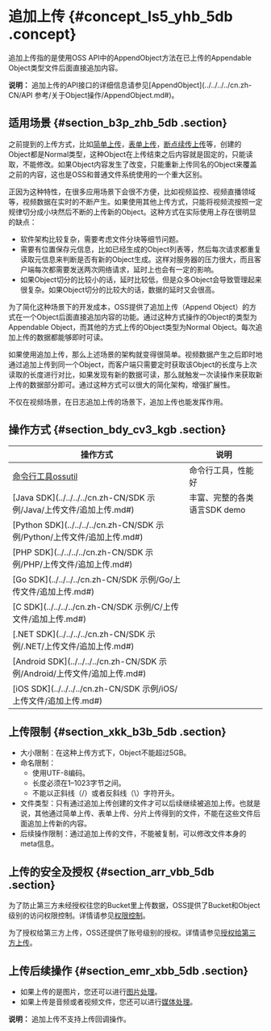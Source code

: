 # 追加上传 {#concept_ls5_yhb_5db .concept}

追加上传指的是使用OSS API中的AppendObject方法在已上传的Appendable Object类型文件后面直接追加内容。

**说明：** 追加上传的API接口的详细信息请参见[AppendObject](../../../../cn.zh-CN/API 参考/关于Object操作/AppendObject.md#)。

## 适用场景 {#section_b3p_zhb_5db .section}

之前提到的上传方式，比如[简单上传](cn.zh-CN/开发指南/上传文件（Object）/简单上传.md#)，[表单上传](cn.zh-CN/开发指南/上传文件（Object）/表单上传.md#)，[断点续传上传](cn.zh-CN/开发指南/上传文件（Object）/分片上传和断点续传.md#)等，创建的Object都是Normal类型，这种Object在上传结束之后内容就是固定的，只能读取，不能修改。如果Object内容发生了改变，只能重新上传同名的Object来覆盖之前的内容，这也是OSS和普通文件系统使用的一个重大区别。

正因为这种特性，在很多应用场景下会很不方便，比如视频监控、视频直播领域等，视频数据在实时的不断产生。如果使用其他上传方式，只能将视频流按照一定规律切分成小块然后不断的上传新的Object。这种方式在实际使用上存在很明显的缺点：

-   软件架构比较复杂，需要考虑文件分块等细节问题。
-   需要有位置保存元信息，比如已经生成的Object列表等，然后每次请求都重复读取元信息来判断是否有新的Object生成。这样对服务器的压力很大，而且客户端每次都需要发送两次网络请求，延时上也会有一定的影响。
-   如果Object切分的比较小的话，延时比较低，但是众多Object会导致管理起来很复杂。如果Object切分的比较大的话，数据的延时又会很高。

为了简化这种场景下的开发成本，OSS提供了追加上传（Append Object）的方式在一个Object后面直接追加内容的功能。通过这种方式操作的Object的类型为Appendable Object，而其他的方式上传的Object类型为Normal Object。每次追加上传的数据都能够即时可读。

如果使用追加上传，那么上述场景的架构就变得很简单。视频数据产生之后即时地通过追加上传到同一个Object，而客户端只需要定时获取该Object的长度与上次读取的长度进行对比，如果发现有新的数据可读，那么就触发一次读操作来获取新上传的数据部分即可。通过这种方式可以很大的简化架构，增强扩展性。

不仅在视频场景，在日志追加上传的场景下，追加上传也能发挥作用。

## 操作方式 {#section_bdy_cv3_kgb .section}

|操作方式|说明|
|----|--|
|[命令行工具ossutil](../../../../cn.zh-CN/常用工具/命令行工具ossutil/常用命令/appendfromfile.md#)|命令行工具，性能好|
|[Java SDK](../../../../cn.zh-CN/SDK 示例/Java/上传文件/追加上传.md#)|丰富、完整的各类语言SDK demo|
|[Python SDK](../../../../cn.zh-CN/SDK 示例/Python/上传文件/追加上传.md#)|
|[PHP SDK](../../../../cn.zh-CN/SDK 示例/PHP/上传文件/追加上传.md#)|
|[Go SDK](../../../../cn.zh-CN/SDK 示例/Go/上传文件/追加上传.md#)|
|[C SDK](../../../../cn.zh-CN/SDK 示例/C/上传文件/追加上传.md#)|
|[.NET SDK](../../../../cn.zh-CN/SDK 示例/.NET/上传文件/追加上传.md#)|
|[Android SDK](../../../../cn.zh-CN/SDK 示例/Android/上传文件/追加上传.md#)|
|[iOS SDK](../../../../cn.zh-CN/SDK 示例/iOS/上传文件/追加上传.md#)|

## 上传限制 {#section_xkk_b3b_5db .section}

-   大小限制：在这种上传方式下，Object不能超过5GB。
-   命名限制：
    -   使用UTF-8编码。
    -   长度必须在1–1023字节之间。
    -   不能以正斜线（/）或者反斜线（\\）字符开头。
-   文件类型：只有通过追加上传创建的文件才可以后续继续被追加上传。也就是说，其他通过简单上传、表单上传、分片上传得到的文件，不能在这些文件后面追加上传新的内容。
-   后续操作限制：通过追加上传的文件，不能被复制，可以修改文件本身的meta信息。

## 上传的安全及授权 {#section_arr_vbb_5db .section}

为了防止第三方未经授权往您的Bucket里上传数据，OSS提供了Bucket和Object级别的访问权限控制。详情请参见[权限控制](cn.zh-CN/开发指南/权限控制/权限控制概述.md#)。

为了授权给第三方上传，OSS还提供了账号级别的授权。详情请参见[授权给第三方上传](cn.zh-CN/开发指南/上传文件（Object）/授权给第三方上传.md#)。

## 上传后续操作 {#section_emr_xbb_5db .section}

-   如果上传的是图片，您还可以进行[图片处理](../../../../cn.zh-CN/数据处理/图片处理指南/快速使用OSS图片服务.md#)。
-   如果上传是音频或者视频文件，您还可以进行[媒体处理](cn.zh-CN/开发指南/云端数据处理.md#)。

**说明：** 追加上传不支持上传回调操作。

